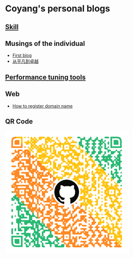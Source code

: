 # Coyang's personal blogs

## [Skill](./personal/skill.md)

## Musings of the individual

- [First blog](./musings/first_blog.md)
- [从平凡到卓越](./musings/from_small_to_great.md)

## [Performance tuning tools](./performance/performance_tuning_tools.md)

## Web

- [How to register domain name](./web/how_to_apply_domain_name.md)

## QR Code

![](./images/coyang_qr_code.png)
